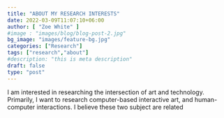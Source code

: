 ```yaml
---
title: "ABOUT MY RESEARCH INTERESTS"
date: 2022-03-09T11:07:10+06:00
author: [ "Zoe White" ]
#image : "images/blog/blog-post-2.jpg"
bg_image: "images/feature-bg.jpg"
categories: ["Research"]
tags: ["research","about"]
#description: "this is meta description"
draft: false
type: "post"
---
```



I am interested in researching the intersection of art and technology. Primarily, I want to research computer-based interactive art, and human-computer interactions. I believe these two subject are related 